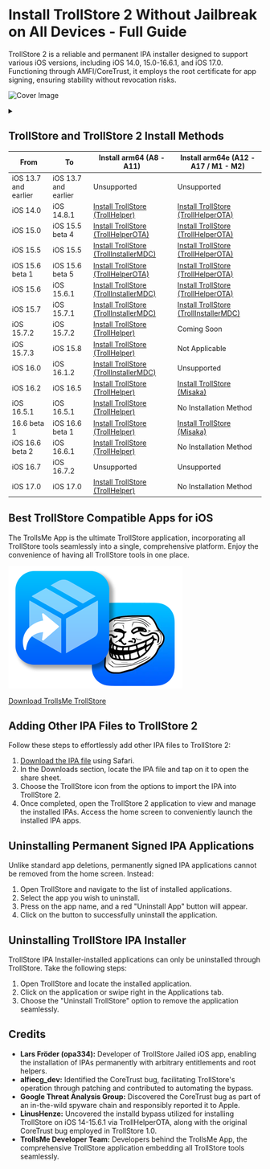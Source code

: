 # Install TrollStore 2 Without Jailbreak on All Devices - Full Guide

TrollStore 2 is a reliable and permanent IPA installer designed to support various iOS versions, including iOS 14.0, 15.0-16.6.1, and iOS 17.0. Functioning through AMFI/CoreTrust, it employs the root certificate for app signing, ensuring stability without revocation risks.

![Cover Image](link-to-cover-image.jpg)

<details>
  <summary></summary>

TrollStore is not a jailbreak tool. TrollStore 2 IPA Installer utilizes a codesign bypass and additional exploits for the permanent signing of apps with necessary entitlements.

</details>

## TrollStore and TrollStore 2 Install Methods 

| From                  | To                  | Install arm64 (A8 - A11)                   | Install arm64e (A12 - A17 / M1 - M2)           |
|-----------------------|---------------------|-----------------------------------|---------------------------------------|
| iOS 13.7 and earlier      | iOS  13.7 and earlier   |           Unsupported                         |        Unsupported         |
| iOS 14.0                  | iOS 14.8.1              | [Install TrollStore (TrollHelper)](/installing-trollhelper) | [Install TrollStore (TrollHelperOTA)](/installing-trollhelperota) |
| iOS 15.0                  | iOS 15.5 beta 4         | [Install TrollStore (TrollHelperOTA)](/installing-trollhelperota) |   [Install TrollStore (TrollHelperOTA)](/installing-trollhelperota)                                    |
| iOS 15.5                  | iOS 15.5                | [Install TrollStore (TrollInstallerMDC)](/installing-trollhelper-mdc) | [Install TrollStore (TrollHelperOTA)](/installing-trollhelperota) |
| iOS 15.6 beta 1           | iOS 15.6 beta 5         | [Install TrollStore (TrollHelperOTA)](/installing-trollhelperota) |  [Install TrollStore (TrollHelperOTA)](/installing-trollhelperota)                                     |
| iOS 15.6                  | iOS 15.6.1              | [Install TrollStore (TrollInstallerMDC)](/installing-trollhelper-mdc) | [Install TrollStore (TrollHelperOTA)](/installing-trollhelperota) |
| iOS 15.7                  | iOS 15.7.1              | [Install TrollStore (TrollInstallerMDC)](/installing-trollhelper-mdc) |  [Install TrollStore (TrollInstallerMDC)](/installing-trollhelper-mdc)                                  |
| iOS 15.7.2               | iOS 15.7.2              | [Install TrollStore (TrollHelper)](/installing-trollhelper) | Coming Soon                            |
| iOS 15.7.3               | iOS 15.8                | [Install TrollStore (TrollHelper)](/installing-trollhelper) | Not Applicable                        |
| iOS 16.0                  | iOS 16.1.2              | [Install TrollStore (TrollInstallerMDC)](/installing-trollhelper-mdc) | Unsupported                            |
| iOS 16.2                  | iOS 16.5                | [Install TrollStore (TrollHelper)](/installing-trollhelper) | [Install TrollStore (Misaka)](/installing-trollhelper-misaka) |
| iOS 16.5.1               | iOS 16.5.1              | [Install TrollStore (TrollHelper)](/installing-trollhelper) | No Installation Method                 |
| 16.6 beta 1           | iOS 16.6 beta 1         | [Install  TrollStore (TrollHelper)](/installing-trollhelper) | [Install TrollStore (Misaka)](/installing-trollhelper-misaka) |
| iOS 16.6 beta 2           | iOS 16.6.1              | [Install TrollStore (TrollHelper)](/installing-trollhelper) | No Installation Method                 |
| iOS 16.7                  | iOS 16.7.2              |           Unsupported                         |        Unsupported         |
| iOS 17.0                  | iOS 17.0                | [Install TrollStore (TrollHelper)](/installing-trollhelper) | No Installation Method                 |

                                                                

## Best TrollStore Compatible Apps for iOS

The TrollsMe App is the ultimate TrollStore application, incorporating all TrollStore tools seamlessly into a single, comprehensive platform. Enjoy the convenience of having all TrollStore tools in one place.

![TrollsMe Icon](https://github.com/iOSGuide/installing-trollstore/blob/main/TrollsMe%20TrollStore%20IPA%20Installer.png)

[Download TrollsMe TrollStore](https://iospack.com/apps/trollsme-trollstore/)

## Adding Other IPA Files to TrollStore 2

Follow these steps to effortlessly add other IPA files to TrollStore 2:

1. [Download the IPA file](https://iospack.com/apps/trollsme-trollstore/) using Safari.
2. In the Downloads section, locate the IPA file and tap on it to open the share sheet.
3. Choose the TrollStore icon from the options to import the IPA into TrollStore 2.
4. Once completed, open the TrollStore 2 application to view and manage the installed IPAs. Access the home screen to conveniently launch the installed IPA apps.

## Uninstalling Permanent Signed IPA Applications

Unlike standard app deletions, permanently signed IPA applications cannot be removed from the home screen. Instead:

1. Open TrollStore and navigate to the list of installed applications.
2. Select the app you wish to uninstall.
3. Press on the app name, and a red "Uninstall App" button will appear.
4. Click on the button to successfully uninstall the application.

## Uninstalling TrollStore IPA Installer

TrollStore IPA Installer-installed applications can only be uninstalled through TrollStore. Take the following steps:

1. Open TrollStore and locate the installed application.
2. Click on the application or swipe right in the Applications tab.
3. Choose the "Uninstall TrollStore" option to remove the application seamlessly.

## Credits

- **Lars Fröder (opa334):** Developer of TrollStore Jailed iOS app, enabling the installation of IPAs permanently with arbitrary entitlements and root helpers.
- **alfiecg_dev:** Identified the CoreTrust bug, facilitating TrollStore's operation through patching and contributed to automating the bypass.
- **Google Threat Analysis Group:** Discovered the CoreTrust bug as part of an in-the-wild spyware chain and responsibly reported it to Apple.
- **LinusHenze:** Uncovered the installd bypass utilized for installing TrollStore on iOS 14-15.6.1 via TrollHelperOTA, along with the original CoreTrust bug employed in TrollStore 1.0.
- **TrollsMe Developer Team:** Developers behind the TrollsMe App, the comprehensive TrollStore application embedding all TrollStore tools seamlessly.
